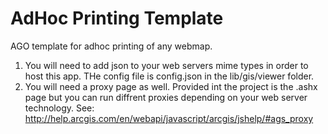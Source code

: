 AdHoc Printing Template
=========

AGO template for adhoc printing of any webmap.

1. You will need to add json to your web servers mime types in order to host this app. THe config file is config.json in the lib/gis/viewer folder.
2. You will need a proxy page as well. Provided int the project is the .ashx page but you can run diffrent proxies depending on your web server technology. See: http://help.arcgis.com/en/webapi/javascript/arcgis/jshelp/#ags_proxy
